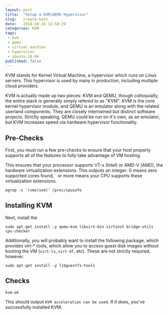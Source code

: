 ```yaml
---
layout: post
title:  "Setup a KVM/QEMU Hypervisor"
slug:   create-host
date:   2018-10-16 12:58:29
categories: KVM
tags: 
 - kvm
 - qemu
 - virtual machine
 - hypervisor
 - ubuntu-18-04
published: false
---
```


KVM stands for Kernel Virtual Machine, a hypervisor which runs on Linux servers. This 
hypervisor is used by many in production, including multiple cloud providers.

KVM is actually made up two pieces: KVM and QEMU, though colloquially, the entire stack 
is generally simply refered to as "KVM". KVM is the core kernel hypervisor module, and 
QEMU is an emulator along with the related userland components. They are closely 
intertwined but distinct software projects. Strictly speaking, QEMU could be run on it's 
own, as an emulator, but KVM increases speed via hardware hypervisor functionality.

## Pre-Checks

First, you must run a few pre-checks to ensure that your host properly supports all of 
the features to fully take advantage of VM hosting.

This ensures that your processor supports VT-x (Intel) or AMD-V (AMD), the hardware 
virtualization extensions. This outputs an integer: 0 means zero supported cores found, 
` or more means your CPU supports these virtualization extensions.

```
egrep -c '(vmx|svm)' /proc/cpuinfo
```

## Installing KVM

Next, install the 
```
sudo apt-get install -y qemu-kvm libvirt-bin virtinst bridge-utils cpu-checker
```

Additionally, you will probably want to install the following package, which provides 
virt-* tools, which allow you to access guest disk images without booting the VM 
(`virt-ls`, `virt-df`, etc). These are not strictly required, however.

```
sudo apt-get install -y libguestfs-tools
```

## Checks

```
kvm-ok
```

This should output `KVM acceleration can be used`. If it does, you've successfully 
installed KVM.
